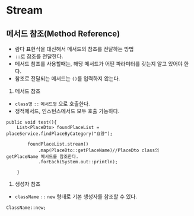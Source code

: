 # Stream


## 메서드 참조(Method Reference)
- 람다 표현식을 대신해서 메서드의 참조를 전달하는 방법
- `::`로 참조를 전달한다.
- 메서드 참조를 사용할때는, 해당 메서드가 어떤 파라미터를 갖는지 알고 있어야 한다.
- 참조로 전달되는 메서드는 `()`를 입력하지 않는다.
  
1. 메서드 참조
- `class명` `::` `메서드명` 으로 호출한다.
- 정적메서드, 인스턴스메서드 모두 호출 가능하다. 
```
public void test(){
    List<PlaceDto> foundPlaceList = placeService.findPlaceByCategory("요양");

        foundPlaceList.stream()
            .map(PlaceDto::getPlaceName)//PlaceDto class의 getPlaceName 메서드를 참조한다.
            .forEach(System.out::println);

    }
```


1. 생성자 참조
- `className` `::` `new` 형태로 기본 생성자를 참조할 수 있다.
```
ClassName::new;
```


